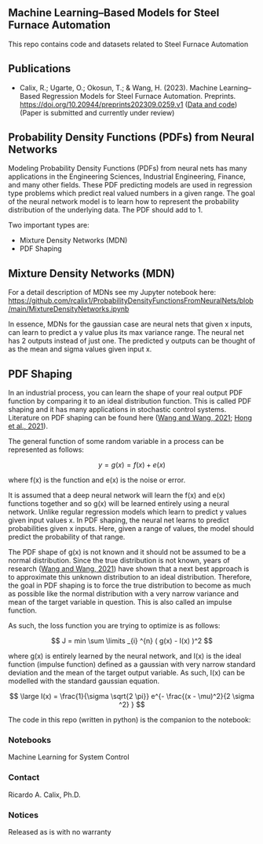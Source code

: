 ## Machine Learning–Based Models for Steel Furnace Automation

This repo contains code and datasets related to Steel Furnace Automation

## Publications

* Calix, R.; Ugarte, O.; Okosun, T.; & Wang, H. (2023). Machine Learning–Based Regression Models for Steel Furnace Automation. Preprints. https://doi.org/10.20944/preprints202309.0259.v1  ([Data and code](https://github.com/rcalix1/ProbabilityDensityFunctionsFromNeuralNets/tree/main/experiments/2023/august2023)) (Paper is submitted and currently under review)


## Probability Density Functions (PDFs) from Neural Networks

Modeling Probability Density Functions (PDFs) from neural nets has many applications in the Engineering Sciences, Industrial Engineering, Finance, and many other fields. These PDF predicting models are used in regression type problems which predict real valued numbers in a given range. The goal of the neural network model is to learn how to represent the probability distribution of the underlying data. The PDF should add to 1. 

Two important types are: 

* Mixture Density Networks (MDN)
* PDF Shaping

##  Mixture Density Networks (MDN)

For a detail description of MDNs see my Jupyter notebook here: https://github.com/rcalix1/ProbabilityDensityFunctionsFromNeuralNets/blob/main/MixtureDensityNetworks.ipynb

In essence, MDNs for the gaussian case are neural nets that given x inputs, can learn to predict a y value plus its max variance range. The neural net has 2 outputs instead of just one. The predicted y outputs can be thought of as the mean and sigma values given input x. 

## PDF Shaping

In an industrial process, you can learn the shape of your real output PDF function by comparing it to an ideal distribution function. This is called PDF shaping and it has many applications in stochastic control systems. Literature on PDF shaping can be found here ([Wang and Wang, 2021](https://onlinelibrary.wiley.com/doi/epdf/10.1002/oca.2755); [Hong et al., 2021](https://ieeexplore.ieee.org/document/9314084)).

The general function of some random variable in a process can be represented as follows:

$$ y = g(x) = f(x) + e(x) $$

where  f(x) is the function and e(x) is the noise or error. 

It is assumed that a deep neural network will learn the f(x) and e(x) functions together and so g(x) will be learned entirely using a neural network. Unlike regular regression models which learn to predict y values given input values x. In PDF shaping, the neural net learns to predict probabilities given x inputs. Here, given a range of values, the model should predict the probability of that range. 

The PDF shape of g(x) is not known and it should not be assumed to be a normal distribution. Since the true distribution is not known, years of research ([Wang and Wang, 2021](https://onlinelibrary.wiley.com/doi/epdf/10.1002/oca.2755)) have shown that a next best approach is to approximate this unknown distribution to an ideal distribution. Therefore, the goal in PDF shaping is to force the true distribution to become as much as possible like the normal distribution with a very narrow variance and mean of the target variable in question. This is also called an impulse function. 

As such, the loss function you are trying to optimize is as follows:

$$   J = min \sum \limits _{i} ^{n} ( g(x) - I(x) )^2 $$

where g(x) is entirely learned by the neural network, and I(x) is the ideal function (impulse function) defined as a gaussian with very narrow standard deviation and the mean of the target output variable. As such, I(x) can be modelled with the standard gaussian equation.

$$ \large  I(x) =  \frac{1}{\sigma \sqrt{2 \pi}} e^{- \frac{(x - \mu)^2}{2 \sigma ^2} }  $$

The code in this repo (written in python) is the companion to the notebook:

### Notebooks

Machine Learning for System Control


### Contact
Ricardo A. Calix, Ph.D.

### Notices
Released as is with no warranty

